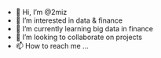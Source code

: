 - 👋 Hi, I’m @2miz
- 👀 I’m interested in data & finance
- 🌱 I’m currently learning big data in finance
- 💞️ I’m looking to collaborate on projects
- 📫 How to reach me ...

<!---
2miz/2miz is a ✨ special ✨ repository because its `README.md` (this file) appears on your GitHub profile.
You can click the Preview link to take a look at your changes.
--->
